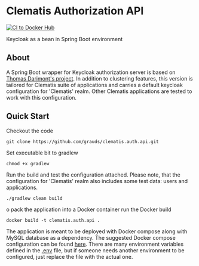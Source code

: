 # Clematis Authorization API
[![CI to Docker Hub](https://github.com/grauds/clematis.auth.api/actions/workflows/CI_to_Docker_Hub.yml/badge.svg)](https://github.com/grauds/clematis.auth.api/actions/workflows/CI_to_Docker_Hub.yml)

Keycloak as a bean in Spring Boot environment

## About

A Spring Boot wrapper for Keycloak authorization server is based on [Thomas Darimont's project](https://github.com/thomasdarimont/embedded-spring-boot-keycloak-server). In addition to clustering features, this version is tailored for Clematis suite of applications and carries a default keycloak configuration for 'Clematis' realm. Other Clematis applications are tested to work with this configuration.

## Quick Start

Checkout the code

```
git clone https://github.com/grauds/clematis.auth.api.git
```
Set executable bit to gradlew
```
chmod +x gradlew
```
Run the build and test the configuration attached. Please note, that the configuration for 'Clematis' realm also includes some test data: users and applications.
```
./gradlew clean build
```
o pack the application into a Docker container run the Docker build
```
docker build -t clematis.auth.api .
```
The application is meant to be deployed with Docker compose along with MySQL database as a dependency. The suggested Docker compose configuration can be found [here](https://github.com/grauds/clematis.auth.api/blob/main/jenkins/docker-compose.yaml). There are many environment variables defined in the [.env](https://github.com/grauds/clematis.auth.api/blob/main/jenkins/.env) file, but if someone needs another environment to be configured, just replace the file with the actual one. 



